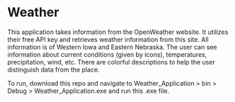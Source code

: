 # Weather

This application takes information from the OpenWeather website. It utilizes their free API key and retrieves weather information from this site. All information is of Western Iowa and Eastern Nebraska. The user can see information about current conditions (given by icons), temperatures, precipitation, wind, etc. There are colorful descriptions to help the user distinguish data from the place.

To run, download this repo and navigate to Weather_Application > bin > Debug > Weather_Application.exe and run this .exe file. 
